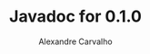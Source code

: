---
title: Javadoc for 0.1.0
author: Alexandre Carvalho
menu_title: 0.1.0
category: javadoc_docs
layout: iframe
iframe_url: /docs/0.1.0/site/apidocs/index.html
order: 2
---